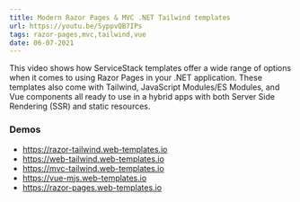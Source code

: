 ```yaml
---
title: Modern Razor Pages & MVC .NET Tailwind templates
url: https://youtu.be/SyppvQB7IPs
tags: razor-pages,mvc,tailwind,vue
date: 06-07-2021
---
```


This video shows how ServiceStack templates offer a wide range of options when it comes to using Razor Pages in your .NET application. 
These templates also come with Tailwind, JavaScript Modules/ES Modules, and Vue components all ready to use in a hybrid apps 
with both Server Side Rendering (SSR) and static resources.

### Demos
 - https://razor-tailwind.web-templates.io
 - https://web-tailwind.web-templates.io
 - https://mvc-tailwind.web-templates.io
 - https://vue-mjs.web-templates.io
 - https://razor-pages.web-templates.io

